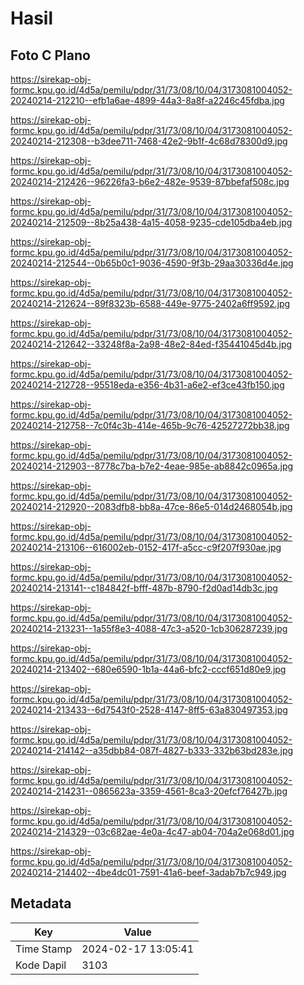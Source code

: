 # Hasil

## Foto C Plano

https://sirekap-obj-formc.kpu.go.id/4d5a/pemilu/pdpr/31/73/08/10/04/3173081004052-20240214-212210--efb1a6ae-4899-44a3-8a8f-a2246c45fdba.jpg

https://sirekap-obj-formc.kpu.go.id/4d5a/pemilu/pdpr/31/73/08/10/04/3173081004052-20240214-212308--b3dee711-7468-42e2-9b1f-4c68d78300d9.jpg

https://sirekap-obj-formc.kpu.go.id/4d5a/pemilu/pdpr/31/73/08/10/04/3173081004052-20240214-212426--96226fa3-b6e2-482e-9539-87bbefaf508c.jpg

https://sirekap-obj-formc.kpu.go.id/4d5a/pemilu/pdpr/31/73/08/10/04/3173081004052-20240214-212509--8b25a438-4a15-4058-9235-cde105dba4eb.jpg

https://sirekap-obj-formc.kpu.go.id/4d5a/pemilu/pdpr/31/73/08/10/04/3173081004052-20240214-212544--0b65b0c1-9036-4590-9f3b-29aa30336d4e.jpg

https://sirekap-obj-formc.kpu.go.id/4d5a/pemilu/pdpr/31/73/08/10/04/3173081004052-20240214-212624--89f8323b-6588-449e-9775-2402a6ff9592.jpg

https://sirekap-obj-formc.kpu.go.id/4d5a/pemilu/pdpr/31/73/08/10/04/3173081004052-20240214-212642--33248f8a-2a98-48e2-84ed-f35441045d4b.jpg

https://sirekap-obj-formc.kpu.go.id/4d5a/pemilu/pdpr/31/73/08/10/04/3173081004052-20240214-212728--95518eda-e356-4b31-a6e2-ef3ce43fb150.jpg

https://sirekap-obj-formc.kpu.go.id/4d5a/pemilu/pdpr/31/73/08/10/04/3173081004052-20240214-212758--7c0f4c3b-414e-465b-9c76-42527272bb38.jpg

https://sirekap-obj-formc.kpu.go.id/4d5a/pemilu/pdpr/31/73/08/10/04/3173081004052-20240214-212903--8778c7ba-b7e2-4eae-985e-ab8842c0965a.jpg

https://sirekap-obj-formc.kpu.go.id/4d5a/pemilu/pdpr/31/73/08/10/04/3173081004052-20240214-212920--2083dfb8-bb8a-47ce-86e5-014d2468054b.jpg

https://sirekap-obj-formc.kpu.go.id/4d5a/pemilu/pdpr/31/73/08/10/04/3173081004052-20240214-213106--616002eb-0152-417f-a5cc-c9f207f930ae.jpg

https://sirekap-obj-formc.kpu.go.id/4d5a/pemilu/pdpr/31/73/08/10/04/3173081004052-20240214-213141--c184842f-bfff-487b-8790-f2d0ad14db3c.jpg

https://sirekap-obj-formc.kpu.go.id/4d5a/pemilu/pdpr/31/73/08/10/04/3173081004052-20240214-213231--1a55f8e3-4088-47c3-a520-1cb306287239.jpg

https://sirekap-obj-formc.kpu.go.id/4d5a/pemilu/pdpr/31/73/08/10/04/3173081004052-20240214-213402--680e6590-1b1a-44a6-bfc2-cccf651d80e9.jpg

https://sirekap-obj-formc.kpu.go.id/4d5a/pemilu/pdpr/31/73/08/10/04/3173081004052-20240214-213433--6d7543f0-2528-4147-8ff5-63a830497353.jpg

https://sirekap-obj-formc.kpu.go.id/4d5a/pemilu/pdpr/31/73/08/10/04/3173081004052-20240214-214142--a35dbb84-087f-4827-b333-332b63bd283e.jpg

https://sirekap-obj-formc.kpu.go.id/4d5a/pemilu/pdpr/31/73/08/10/04/3173081004052-20240214-214231--0865623a-3359-4561-8ca3-20efcf76427b.jpg

https://sirekap-obj-formc.kpu.go.id/4d5a/pemilu/pdpr/31/73/08/10/04/3173081004052-20240214-214329--03c682ae-4e0a-4c47-ab04-704a2e068d01.jpg

https://sirekap-obj-formc.kpu.go.id/4d5a/pemilu/pdpr/31/73/08/10/04/3173081004052-20240214-214402--4be4dc01-7591-41a6-beef-3adab7b7c949.jpg


## Metadata

| Key        | Value               |
| ---------- | ------------------- |
| Time Stamp | 2024-02-17 13:05:41 |
| Kode Dapil | 3103                |



